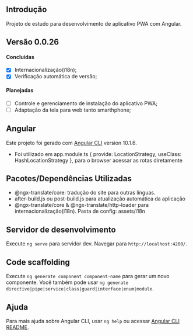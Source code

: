 ## Introdução
Projeto de estudo para desenvolvimento de aplicativo PWA com Angular.

## Versão 0.0.26
#### Concluídas
- [x] Internacionalização(i18n);
- [x] Verificação automática de versão;
#### Planejadas
- [ ] Controle e gerenciamento de instalação do aplicativo PWA;
- [ ] Adaptação da tela para web tanto smarthphone;

## Angular
Este projeto foi gerado com [Angular CLI](https://github.com/angular/angular-cli) version 10.1.6.
  - Foi utilizado em app.module.ts { provide: LocationStrategy, useClass: HashLocationStrategy }, para o browser acessar as rotas diretamente

## Pacotes/Dependências Utilizadas
  - @ngx-translate/core: tradução do site para outras línguas.
  - after-build.js ou post-build.js para atualização automática da aplicação
  - @ngx-translate/core & @ngx-translate/http-loader para internacionalização(i18n). Pasta de config: assets/i18n

## Servidor de desenvolvimento

Execute `ng serve` para servidor dev. Navegar para `http://localhost:4200/`.

## Code scaffolding

Execute `ng generate component component-name` para gerar um novo componente. Você também pode usar `ng generate directive|pipe|service|class|guard|interface|enum|module`.

## Ajuda

Para mais ajuda sobre Angular CLI, usar `ng help` ou acessar [Angular CLI README](https://github.com/angular/angular-cli/blob/master/README.md).
